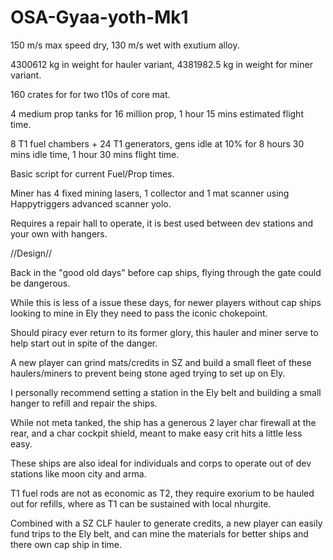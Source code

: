 # OSA-Gyaa-yoth-Mk1
150 m/s max speed dry, 130 m/s wet with exutium alloy.

4300612 kg in weight for hauler variant, 4381982.5 kg in weight for miner variant.

160 crates for for two t10s of core mat.

4 medium prop tanks for 16 million prop, 1 hour 15 mins estimated flight time.

8 T1 fuel chambers + 24 T1 generators, gens idle at 10% for 8 hours 30 mins idle time, 1 hour 30 mins flight time.

Basic script for current Fuel/Prop times.

Miner has 4 fixed mining lasers, 1 collector and 1 mat scanner using Happytriggers advanced scanner yolo.

Requires a repair hall to operate, it is best used between dev stations and your own with hangers.

//Design//

Back in the "good old days" before cap ships, flying through the gate could be dangerous.

While this is less of a issue these days, for newer players without cap ships looking to mine in Ely they need to pass the iconic chokepoint.

Should piracy ever return to its former glory, this hauler and miner serve to help start out in spite of the danger.

A new player can grind mats/credits in SZ and build a small fleet of these haulers/miners to prevent being stone aged trying to set up on Ely.

I personally recommend setting a station in the Ely belt and building a small hanger to refill and repair the ships.

While not meta tanked, the ship has a generous 2 layer char firewall at the rear, and a char cockpit shield, meant to make easy crit hits a little less easy.

These ships are also ideal for individuals and corps to operate out of dev stations like moon city and arma.

T1 fuel rods are not as economic as T2, they require exorium to be hauled out for refills, where as T1 can be sustained with local nhurgite.

Combined with a SZ CLF hauler to generate credits, a new player can easily fund trips to the Ely belt, and can mine the materials for better ships and there own cap ship in time.
